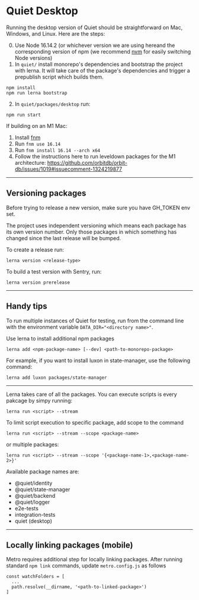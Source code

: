# Quiet Desktop

Running the desktop version of Quiet should be straightforward on Mac, Windows, and Linux. Here are the steps:

0. Use Node 16.14.2 (or whichever version we are using hereand the corresponding version of npm (we recommend [nvm](https://github.com/nvm-sh/nvm) for easily switching Node versions)
1. In `quiet/` install monorepo's dependencies and bootstrap the project with lerna. It will take care of the package's dependencies and trigger a prepublish script which builds them.

```
npm install
npm run lerna bootstrap
```

2. In `quiet/packages/desktop` run: 

```
npm run start
```

If building on an M1 Mac:
1. Install [fnm](https://github.com/Schniz/fnm) 
2. Run `fnm use 16.14`
3. Run `fnm install 16.14 --arch x64`
4. Follow the instructions here to run leveldown packages for the M1 architecture: https://github.com/orbitdb/orbit-db/issues/1019#issuecomment-1324219877

----

## Versioning packages

Before trying to release a new version, make sure you have GH_TOKEN env set.

The project uses independent versioning which means each package has its own version number. Only those packages in which something has changed since the last release will be bumped.

To create a release run:

```
lerna version <release-type>
```

To build a test version with Sentry, run:

```
lerna version prerelease
```

----

## Handy tips

To run multiple instances of Quiet for testing, run from the command line with the environment variable `DATA_DIR="<directory name>"`. 

Use lerna to install additional npm packages

```
lerna add <npm-package-name> [--dev] <path-to-monorepo-package>
```

For example, if you want to install luxon in state-manager, use the following command:

```
lerna add luxon packages/state-manager
```

----

Lerna takes care of all the packages. You can execute scripts is every pakcage by simpy running:

```
lerna run <script> --stream
```

To limit script execution to specific package, add scope to the command

```
lerna run <script> --stream --scope <package-name>
```

or multiple packages:

```
lerna run <script> --stream --scope '{<package-name-1>,<package-name-2>}'
```

Available package names are:
- @quiet/identity
- @quiet/state-manager
- @quiet/backend
- @quiet/logger
- e2e-tests
- integration-tests
- quiet (desktop)

----

## Locally linking packages (mobile)

Metro requires additional step for locally linking packages. After running standard ```npm link``` commands, update ```metro.config.js``` as follows

```
const watchFolders = [
  ...
  path.resolve(__dirname, '<path-to-linked-package>')
]
```
